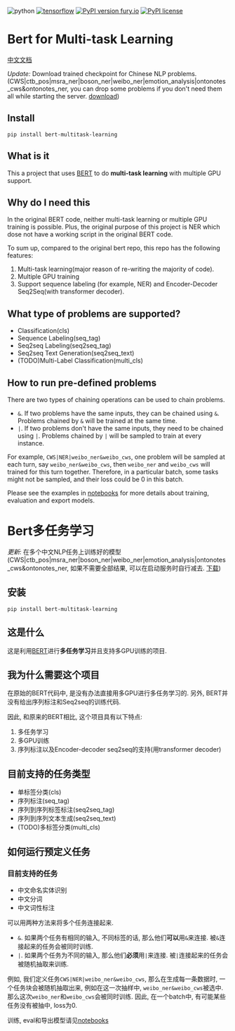 ![python](https://img.shields.io/badge/python%20-3.6.0-brightgreen.svg) [![tensorflow](https://img.shields.io/badge/tensorflow-1.13.1-green.svg)](https://www.tensorflow.org/) [![PyPI version fury.io](https://badge.fury.io/py/ansicolortags.svg)](https://pypi.python.org/pypi/bert-multitask-learning/) [![PyPI license](https://img.shields.io/pypi/l/ansicolortags.svg)](https://pypi.python.org/pypi/bert-multitask-learning/)


# Bert for Multi-task Learning

[中文文档](#Bert多任务学习)

*Update:* Download trained checkpoint for Chinese NLP problems. (CWS|ctb_pos|msra_ner|boson_ner|weibo_ner|emotion_analysis|ontonotes_cws&ontonotes_ner, you can drop some problems if you don't need them all while starting the server. [download](https://1drv.ms/f/s!An_n1-LB8-2dgfIae1B_bPehuSpFVQ))

## Install

```
pip install bert-multitask-learning
```

## What is it

This a project that uses [BERT](https://github.com/google-research/bert) to do **multi-task learning** with multiple GPU support.

## Why do I need this

In the original BERT code, neither multi-task learning or multiple GPU training is possible. Plus, the original purpose of this project is NER which dose not have a working script in the original BERT code.

To sum up, compared to the original bert repo, this repo has the following features:

1. Multi-task learning(major reason of re-writing the majority of code).
2. Multiple GPU training
3. Support sequence labeling (for example, NER) and Encoder-Decoder Seq2Seq(with transformer decoder).

## What type of problems are supported?

- Classification(cls)
- Sequence Labeling(seq_tag)
- Seq2seq Labeling(seq2seq_tag)
- Seq2seq Text Generation(seq2seq_text)
- (TODO)Multi-Label Classification(multi_cls)

## How to run pre-defined problems

There are two types of chaining operations can be used to chain problems.

- `&`. If two problems have the same inputs, they can be chained using `&`. Problems chained by `&` will be trained at the same time.
- `|`. If two problems don't have the same inputs, they need to be chained using `|`. Problems chained by `|` will be sampled to train at every instance.

For example, `CWS|NER|weibo_ner&weibo_cws`, one problem will be sampled at each turn, say `weibo_ner&weibo_cws`, then `weibo_ner` and `weibo_cws` will trained for this turn together. Therefore, in a particular batch, some tasks might not be sampled, and their loss could be 0 in this batch.

Please see the examples in [notebooks](notebooks/) for more details about training, evaluation and export models.


# Bert多任务学习

*更新:* 在多个中文NLP任务上训练好的模型 (CWS|ctb_pos|msra_ner|boson_ner|weibo_ner|emotion_analysis|ontonotes_cws&ontonotes_ner, 如果不需要全部结果, 可以在启动服务时自行减去. [下载](https://1drv.ms/f/s!An_n1-LB8-2dgfIae1B_bPehuSpFVQ))

## 安装

```
pip install bert-multitask-learning
```

## 这是什么

这是利用[BERT](https://github.com/google-research/bert)进行**多任务学习**并且支持多GPU训练的项目.

## 我为什么需要这个项目

在原始的BERT代码中, 是没有办法直接用多GPU进行多任务学习的. 另外, BERT并没有给出序列标注和Seq2seq的训练代码.

因此, 和原来的BERT相比, 这个项目具有以下特点:

1. 多任务学习
2. 多GPU训练
3. 序列标注以及Encoder-decoder seq2seq的支持(用transformer decoder)

## 目前支持的任务类型

- 单标签分类(cls)
- 序列标注(seq_tag)
- 序列到序列标签标注(seq2seq_tag)
- 序列到序列文本生成(seq2seq_text)
- (TODO)多标签分类(multi_cls)

## 如何运行预定义任务

### 目前支持的任务

- 中文命名实体识别
- 中文分词
- 中文词性标注


可以用两种方法来将多个任务连接起来.

- `&`. 如果两个任务有相同的输入, 不同标签的话, 那么他们**可以**用`&`来连接. 被`&`连接起来的任务会被同时训练.
- `|`. 如果两个任务为不同的输入, 那么他们**必须**用`|`来连接. 被`|`连接起来的任务会被随机抽取来训练.

例如, 我们定义任务`CWS|NER|weibo_ner&weibo_cws`, 那么在生成每一条数据时, 一个任务块会被随机抽取出来, 例如在这一次抽样中, `weibo_ner&weibo_cws`被选中. 那么这次`weibo_ner`和`weibo_cws`会被同时训练. 因此, 在一个batch中, 有可能某些任务没有被抽中, loss为0.

训练, eval和导出模型请见[notebooks](notebooks/)